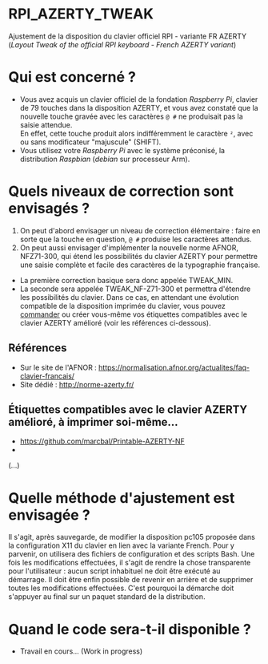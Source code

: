 # RPI_AZERTY_TWEAK
Ajustement de la disposition du clavier officiel RPI - variante FR AZERTY (_Layout Tweak of the official RPI keyboard - French AZERTY variant_)

# Qui est concerné ?
+ Vous avez acquis un clavier officiel de la fondation _Raspberry Pi_, clavier de 79 touches dans la disposition AZERTY, et vous avez constaté que la nouvelle touche gravée avec les caractères `@ #` ne produisait pas la saisie attendue.  
En effet, cette touche produit alors indifféremment le caractère `²`, avec ou sans modificateur "majuscule" (SHIFT).
+ Vous utilisez votre _Raspberry Pi_ avec le système préconisé, la distribution _Raspbian_ (_debian_ sur processeur Arm).

# Quels niveaux de correction sont envisagés ?

1. On peut d'abord envisager un niveau de correction élémentaire : faire en sorte que la touche en question, `@ #` produise les caractères attendus.
2. On peut aussi envisager d'implémenter la nouvelle norme AFNOR, NFZ71-300, qui étend les possibilités du clavier AZERTY pour permettre une saisie complète et facile des caractères de la typographie française.

+ La première correction basique sera donc appelée TWEAK_MIN.
+ La seconde sera appelée TWEAK_NF-Z71-300 et permettra d'étendre les possibilités du clavier. Dans ce cas, en attendant une évolution compatible de la disposition imprimée du clavier, vous pouvez [commander](https://www.tastaturaufkleber.eu/Tastaturaufkleber/Tastaturaufkleber-PC/Franzoesisch/Tastaturaufkleber-Franzoesisch-AZERTY-ameliore::286.html) ou créer vous-même vos étiquettes compatibles avec le clavier AZERTY amélioré (voir les références ci-dessous).

## Références

+ Sur le site de l'AFNOR : <https://normalisation.afnor.org/actualites/faq-clavier-francais/>
+ Site dédié : <http://norme-azerty.fr/>

## Étiquettes compatibles avec le clavier AZERTY amélioré, à imprimer soi-même...

+ <https://github.com/marcbal/Printable-AZERTY-NF>
+ 
(...)

# Quelle méthode d'ajustement est envisagée ?
Il s'agit, après sauvegarde, de modifier la disposition pc105 proposée dans la configuration X11 du clavier en lien avec la variante French. Pour y parvenir, on utilisera des fichiers de configuration et des scripts Bash.
Une fois les modifications effectuées, il s'agit de rendre la chose transparente pour l'utilisateur : aucun script inhabituel ne doit être exécuté au démarrage.
Il doit être enfin possible de revenir en arrière et de supprimer toutes les modifications effectuées. C'est pourquoi la démarche doit s'appuyer au final sur un paquet standard de la distribution.

# Quand le code sera-t-il disponible ?
+ Travail en cours... (Work in progress)
